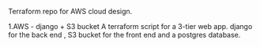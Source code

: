 Terraform repo for AWS cloud design.

1.AWS - django + S3 bucket
A terraform script for a 3-tier web app.
django for the back end , S3 bucket for the front end and a postgres database.
